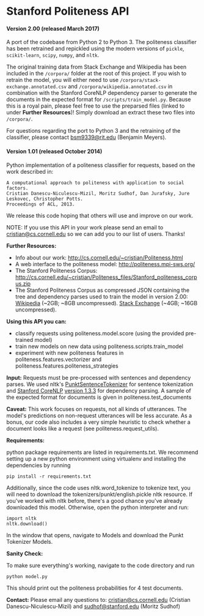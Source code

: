 Stanford Politeness API
=======================

#### Version 2.00 (released March 2017)

A port of the codebase from Python 2 to Python 3. The politeness classifier has been retrained and repickled using the modern versions of `pickle`, `scikit-learn`, `scipy`, `numpy`, and `nltk`.

The original training data from Stack Exchange and Wikipedia has been included in the `/corpora/` folder at the root of this project. If you wish to retrain the model, you will either need to use `/corpora/stack-exchange.annotated.csv` and `/corpora/wikipedia.annotated.csv` in combination with the Stanford CoreNLP dependency parser to generate the documents in the expected format for `/scripts/train_model.py`. Because this is a royal pain, please feel free to use the preparsed files (linked to under <b>Further Resources</b>)! Simply download an extract these two files into `/corpora/`.

For questions regarding the port to Python 3 and the retraining of the classifier, please contact bsm9339@rit.edu (Benjamin Meyers).

#### Version 1.01 (released October 2014)

Python implementation of a politeness classifier for requests, based on the work described in:

	A computational approach to politeness with application to social factors.
	Cristian Danescu-Niculescu-Mizil, Moritz Sudhof, Dan Jurafsky, Jure Leskovec, Christopher Potts.
	Proceedings of ACL, 2013.


We release this code hoping that others will use and improve on our work.

NOTE: If you use this API in your work please send an email to cristian@cs.cornell.edu so we can add you to our list of users.  Thanks!

**Further Resources:**

* Info about our work: http://cs.cornell.edu/~cristian/Politeness.html
* A web interface to the politeness model: http://politeness.mpi-sws.org/
* The Stanford Politeness Corpus: http://cs.cornell.edu/~cristian/Politeness_files/Stanford_politeness_corpus.zip
* The Stanford Politeness Corpus as compressed JSON containing the tree and dependency parses used to train the model in version 2.00: [Wikipedia](http://people.rc.rit.edu/~bsm9339/corpora/stanford_politeness/wikipedia.parsed.json.gz) (~2GB; ~8GB uncompressed). [Stack Exchange](http://people.rc.rit.edu/~bsm9339/corpora/stanford_politeness/stack-exchange.parsed.json.gz) (~4GB; ~16GB uncompressed).

**Using this API you can:**

* classify requests using politeness.model.score  (using the provided pre-trained model)
* train new models on new data using politeness.scripts.train_model
* experiment with new politeness features in politeness.features.vectorizer and politeness.features.politeness_strategies


**Input:** Requests must be pre-processed with sentences and dependency parses.  We used nltk's [PunktSentenceTokenizer](http://www.nltk.org/api/nltk.tokenize.html#module-nltk.tokenize.punkt) for sentence tokenization and [Stanford CoreNLP](http://nlp.stanford.edu/software/corenlp.shtml) [version 1.3.3](http://nlp.stanford.edu/software/stanford-corenlp-2012-07-09.tgz) for dependency parsing.  A sample of the expected format for documents is given in politeness.test_documents


**Caveat:** This work focuses on requests, not all kinds of utterances. The model's predictions on non-request utterances will be less accurate. As a bonus, our code also includes a very simple heuristic to check whether a document looks like a request (see politeness.request_utils).


**Requirements:**

python package requirements are listed in requirements.txt. We recommend setting up a new python environment using virtualenv and installing the dependencies by running

    pip install -r requirements.txt

Additionally, since the code uses nltk.word_tokenize to tokenize text, you will need to download the  tokenizers/punkt/english.pickle nltk resource. If you've worked with nltk before, there's a good chance you've already downloaded this model. Otherwise, open the python interpreter and run:

    import nltk
    nltk.download()

In the window that opens, navigate to Models and download the Punkt Tokenizer Models.


**Sanity Check:**

To make sure everything's working, navigate to the code directory and run

    python model.py

This should print out the politeness probabilities for 4 test documents.

**Contact:** Please email any questions to: cristian@cs.cornell.edu (Cristian Danescu-Niculescu-Mizil) and sudhof@stanford.edu (Moritz Sudhof)
